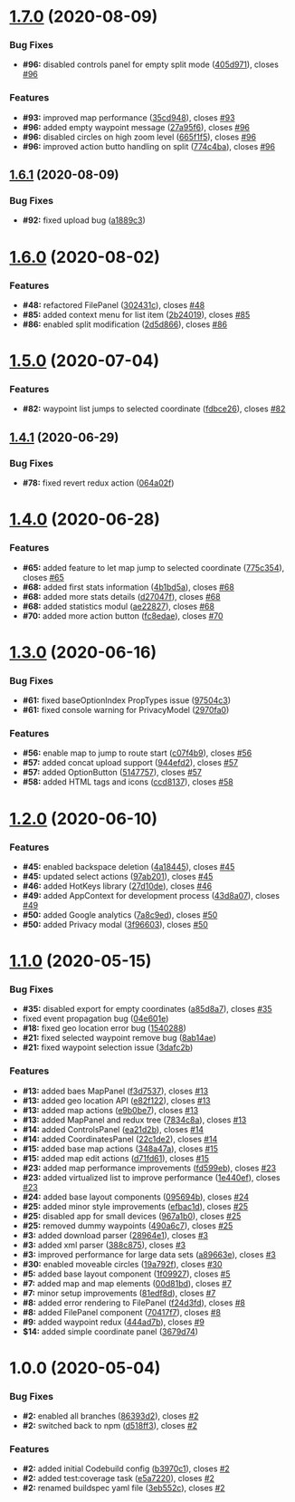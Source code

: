 # [1.7.0](https://github.com/gasserandreas/trail.me/compare/v1.6.1...v1.7.0) (2020-08-09)


### Bug Fixes

* **#96:** disabled controls panel for empty split mode ([405d971](https://github.com/gasserandreas/trail.me/commit/405d97147b9b421fc1384397e65a3d39302923ab)), closes [#96](https://github.com/gasserandreas/trail.me/issues/96)


### Features

* **#93:** improved map performance ([35cd948](https://github.com/gasserandreas/trail.me/commit/35cd948786eef02a4963447fa29e8098a0d0356f)), closes [#93](https://github.com/gasserandreas/trail.me/issues/93)
* **#96:** added empty waypoint message ([27a95f6](https://github.com/gasserandreas/trail.me/commit/27a95f6771a9e633b81e10a17bac2318e6136b9c)), closes [#96](https://github.com/gasserandreas/trail.me/issues/96)
* **#96:** disabled circles on high zoom level ([665f1f5](https://github.com/gasserandreas/trail.me/commit/665f1f5793068596423ededc6d3098eb6e58b4f9)), closes [#96](https://github.com/gasserandreas/trail.me/issues/96)
* **#96:** improved action butto handling on split ([774c4ba](https://github.com/gasserandreas/trail.me/commit/774c4bae6b9ba3baf4ae0b283908ea138b39c8d4)), closes [#96](https://github.com/gasserandreas/trail.me/issues/96)

## [1.6.1](https://github.com/gasserandreas/trail.me/compare/v1.6.0...v1.6.1) (2020-08-09)


### Bug Fixes

* **#92:** fixed upload bug ([a1889c3](https://github.com/gasserandreas/trail.me/commit/a1889c329704604056123a6099c1d4224b29f076))

# [1.6.0](https://github.com/gasserandreas/trail.me/compare/v1.5.0...v1.6.0) (2020-08-02)


### Features

* **#48:** refactored FilePanel ([302431c](https://github.com/gasserandreas/trail.me/commit/302431c14ae83f17bcc70317591202916df7a593)), closes [#48](https://github.com/gasserandreas/trail.me/issues/48)
* **#85:** added context menu for list item ([2b24019](https://github.com/gasserandreas/trail.me/commit/2b24019a110dc04599ac5fe9de52ad0da4d62883)), closes [#85](https://github.com/gasserandreas/trail.me/issues/85)
* **#86:** enabled split modification ([2d5d866](https://github.com/gasserandreas/trail.me/commit/2d5d8665b421832bf97366d4ca5724fd78bc520a)), closes [#86](https://github.com/gasserandreas/trail.me/issues/86)

# [1.5.0](https://github.com/gasserandreas/trail.me/compare/v1.4.1...v1.5.0) (2020-07-04)


### Features

* **#82:** waypoint list jumps to selected coordinate ([fdbce26](https://github.com/gasserandreas/trail.me/commit/fdbce26012b4ab461b8a0c5b4993fbe4fcfd0bbe)), closes [#82](https://github.com/gasserandreas/trail.me/issues/82)

## [1.4.1](https://github.com/gasserandreas/trail.me/compare/v1.4.0...v1.4.1) (2020-06-29)


### Bug Fixes

* **#78:** fixed revert redux action ([064a02f](https://github.com/gasserandreas/trail.me/commit/064a02f2efb32ed9c4ed8a4ee5f55e6aea112217))

# [1.4.0](https://github.com/gasserandreas/trail.me/compare/v1.3.0...v1.4.0) (2020-06-28)


### Features

* **#65:** added feature to let map jump to selected coordinate ([775c354](https://github.com/gasserandreas/trail.me/commit/775c35476ca5872f8e5c6f036c81a5e20cf1f123)), closes [#65](https://github.com/gasserandreas/trail.me/issues/65)
* **#68:** added first stats information ([4b1bd5a](https://github.com/gasserandreas/trail.me/commit/4b1bd5a56ddb9cd9fd1055708d0231a6d347d3ea)), closes [#68](https://github.com/gasserandreas/trail.me/issues/68)
* **#68:** added more stats details ([d27047f](https://github.com/gasserandreas/trail.me/commit/d27047fdaf998967cc9c90c34a9c50ced23497f5)), closes [#68](https://github.com/gasserandreas/trail.me/issues/68)
* **#68:** added statistics modul ([ae22827](https://github.com/gasserandreas/trail.me/commit/ae22827b2cb7ea5f3774d1c1fdc94b934f0cd082)), closes [#68](https://github.com/gasserandreas/trail.me/issues/68)
* **#70:** added more action button ([fc8edae](https://github.com/gasserandreas/trail.me/commit/fc8edae21fc6706c00ff744784788f4cecfd1909)), closes [#70](https://github.com/gasserandreas/trail.me/issues/70)

# [1.3.0](https://github.com/gasserandreas/trail.me/compare/v1.2.0...v1.3.0) (2020-06-16)


### Bug Fixes

* **#61:** fixed baseOptionIndex PropTypes issue ([97504c3](https://github.com/gasserandreas/trail.me/commit/97504c3375a1bf086bc1e087ded8afa3f0a5ed64))
* **#61:** fixed console warning for PrivacyModel ([2970fa0](https://github.com/gasserandreas/trail.me/commit/2970fa0a8d8c2b104c513c630070cc03d401ac85))


### Features

* **#56:** enable map to jump to route start ([c07f4b9](https://github.com/gasserandreas/trail.me/commit/c07f4b9ed4d265b5f9d4bb808615d3e0dbc2f20d)), closes [#56](https://github.com/gasserandreas/trail.me/issues/56)
* **#57:** added concat upload support ([944efd2](https://github.com/gasserandreas/trail.me/commit/944efd2aede67da104f75c41ae6daee1cbfdf793)), closes [#57](https://github.com/gasserandreas/trail.me/issues/57)
* **#57:** added OptionButton ([5147757](https://github.com/gasserandreas/trail.me/commit/5147757864c628fa80e91ecdff718f6a5e8ef975)), closes [#57](https://github.com/gasserandreas/trail.me/issues/57)
* **#58:** added HTML tags and icons ([ccd8137](https://github.com/gasserandreas/trail.me/commit/ccd813784cd76d3244cc86570a4dcd51a604b20a)), closes [#58](https://github.com/gasserandreas/trail.me/issues/58)

# [1.2.0](https://github.com/gasserandreas/trail.me/compare/v1.1.0...v1.2.0) (2020-06-10)


### Features

* **#45:** enabled backspace deletion ([4a18445](https://github.com/gasserandreas/trail.me/commit/4a18445597707615bea6c3d0a388478c876aae43)), closes [#45](https://github.com/gasserandreas/trail.me/issues/45)
* **#45:** updated select actions ([97ab201](https://github.com/gasserandreas/trail.me/commit/97ab2016ac66612a535714d839fe28ac70e6bcaf)), closes [#45](https://github.com/gasserandreas/trail.me/issues/45)
* **#46:** added HotKeys library ([27d10de](https://github.com/gasserandreas/trail.me/commit/27d10de13aca2fc534c1dde0cf6dafd90fd0ae77)), closes [#46](https://github.com/gasserandreas/trail.me/issues/46)
* **#49:** added AppContext for development process ([43d8a07](https://github.com/gasserandreas/trail.me/commit/43d8a07f076e0ab08de39ddc991665e2fab710c8)), closes [#49](https://github.com/gasserandreas/trail.me/issues/49)
* **#50:** added Google analytics ([7a8c9ed](https://github.com/gasserandreas/trail.me/commit/7a8c9ed09de34d1bcadf439764adab5be3a9fbdb)), closes [#50](https://github.com/gasserandreas/trail.me/issues/50)
* **#50:** added Privacy modal ([3f96603](https://github.com/gasserandreas/trail.me/commit/3f966033f28fdd8814a98e414f12c80798bd19a1)), closes [#50](https://github.com/gasserandreas/trail.me/issues/50)

# [1.1.0](https://github.com/gasserandreas/trail.me/compare/v1.0.0...v1.1.0) (2020-05-15)


### Bug Fixes

* **#35:** disabled export for empty coordinates ([a85d8a7](https://github.com/gasserandreas/trail.me/commit/a85d8a7e9fcc1ffe979323adba7e75674e393459)), closes [#35](https://github.com/gasserandreas/trail.me/issues/35)
* fixed event propagation bug ([04e601e](https://github.com/gasserandreas/trail.me/commit/04e601e00bfe728bdedbbd1a2b746ac03bc36856))
* **#18:** fixed geo location error bug ([1540288](https://github.com/gasserandreas/trail.me/commit/154028856f0f08f10b82244ef3dbe2aa799cb7a7))
* **#21:** fixed selected waypoint remove bug ([8ab14ae](https://github.com/gasserandreas/trail.me/commit/8ab14ae04b41448654e877229705ec8d440e6685))
* **#21:** fixed waypoint selection issue ([3dafc2b](https://github.com/gasserandreas/trail.me/commit/3dafc2becf1ff717549ca66a2b83480e983a675d))


### Features

* **#13:** added baes MapPanel ([f3d7537](https://github.com/gasserandreas/trail.me/commit/f3d753773bffb9b86f85add408f329bf345b887f)), closes [#13](https://github.com/gasserandreas/trail.me/issues/13)
* **#13:** added geo location API ([e82f122](https://github.com/gasserandreas/trail.me/commit/e82f12282cf034150b1e6bbff740c24be8610ca9)), closes [#13](https://github.com/gasserandreas/trail.me/issues/13)
* **#13:** added map actions ([e9b0be7](https://github.com/gasserandreas/trail.me/commit/e9b0be7832b019a31bf21f2634999c0d0306fc1d)), closes [#13](https://github.com/gasserandreas/trail.me/issues/13)
* **#13:** added MapPanel and redux tree ([7834c8a](https://github.com/gasserandreas/trail.me/commit/7834c8a42e2626e4b9e3c7808742e0a42f8cfb73)), closes [#13](https://github.com/gasserandreas/trail.me/issues/13)
* **#14:** added ControlsPanel ([ea21d2b](https://github.com/gasserandreas/trail.me/commit/ea21d2bc3302c57ac1c7aeae6b832a744f3f212b)), closes [#14](https://github.com/gasserandreas/trail.me/issues/14)
* **#14:** added CoordinatesPanel ([22c1de2](https://github.com/gasserandreas/trail.me/commit/22c1de2302661a053be7f6445e132f4413a821d9)), closes [#14](https://github.com/gasserandreas/trail.me/issues/14)
* **#15:** added base map actions ([348a47a](https://github.com/gasserandreas/trail.me/commit/348a47a9d1566f139df9c6a0c123b648d9d13cfd)), closes [#15](https://github.com/gasserandreas/trail.me/issues/15)
* **#15:** added map edit actions ([d71fd61](https://github.com/gasserandreas/trail.me/commit/d71fd613b5c03b85c29f34e5aa1434a79854f2c4)), closes [#15](https://github.com/gasserandreas/trail.me/issues/15)
* **#23:** added map performance improvements ([fd599eb](https://github.com/gasserandreas/trail.me/commit/fd599eba46954422bde9f761f8760a4d69bb85fb)), closes [#23](https://github.com/gasserandreas/trail.me/issues/23)
* **#23:** added virtualized list to improve performance ([1e440ef](https://github.com/gasserandreas/trail.me/commit/1e440ef5567b4c082c93ce701b31bc6f846affd7)), closes [#23](https://github.com/gasserandreas/trail.me/issues/23)
* **#24:** added  base layout components ([095694b](https://github.com/gasserandreas/trail.me/commit/095694bc8be52e3ada576e18849ac01794833d80)), closes [#24](https://github.com/gasserandreas/trail.me/issues/24)
* **#25:** added minor style improvements ([efbac1d](https://github.com/gasserandreas/trail.me/commit/efbac1d8e729c32a917e57077f7587388c6e4429)), closes [#25](https://github.com/gasserandreas/trail.me/issues/25)
* **#25:** disabled app for small devices ([967a1b0](https://github.com/gasserandreas/trail.me/commit/967a1b018c3d1a55757864e8cf3a5d1297039e4c)), closes [#25](https://github.com/gasserandreas/trail.me/issues/25)
* **#25:** removed dummy waypoints ([490a6c7](https://github.com/gasserandreas/trail.me/commit/490a6c74420405abe49cecafcd122a9782acebea)), closes [#25](https://github.com/gasserandreas/trail.me/issues/25)
* **#3:** added download parser ([28964e1](https://github.com/gasserandreas/trail.me/commit/28964e1d93106ef289e07e71227cdc70bf2a2b9e)), closes [#3](https://github.com/gasserandreas/trail.me/issues/3)
* **#3:** added xml parser ([388c875](https://github.com/gasserandreas/trail.me/commit/388c875051fa9ffe5104e4ce9bf1d068fee99a0d)), closes [#3](https://github.com/gasserandreas/trail.me/issues/3)
* **#3:** improved performance for large data sets ([a89663e](https://github.com/gasserandreas/trail.me/commit/a89663e4ea9c2f8defcbc94da375c4a49125029a)), closes [#3](https://github.com/gasserandreas/trail.me/issues/3)
* **#30:** enabled moveable circles ([19a792f](https://github.com/gasserandreas/trail.me/commit/19a792ff866156e283f44f225bd0ed943538474f)), closes [#30](https://github.com/gasserandreas/trail.me/issues/30)
* **#5:** added base layout component ([1f09927](https://github.com/gasserandreas/trail.me/commit/1f099272a6b9a396ab5512decc15eaa09572e245)), closes [#5](https://github.com/gasserandreas/trail.me/issues/5)
* **#7:** added map and map elements ([00d81bd](https://github.com/gasserandreas/trail.me/commit/00d81bd9eea74a3ca2ff9952f9f3606689dbcd15)), closes [#7](https://github.com/gasserandreas/trail.me/issues/7)
* **#7:** minor setup improvements ([81edf8d](https://github.com/gasserandreas/trail.me/commit/81edf8db0033264f22f62b108bc128c57a97f16b)), closes [#7](https://github.com/gasserandreas/trail.me/issues/7)
* **#8:** added error rendering to FilePanel ([f24d3fd](https://github.com/gasserandreas/trail.me/commit/f24d3fd5dfcae851d7a6b873b59383ea4327cd7a)), closes [#8](https://github.com/gasserandreas/trail.me/issues/8)
* **#8:** added FilePanel component ([70417f7](https://github.com/gasserandreas/trail.me/commit/70417f7763c4b41c7f00306a279288f1852d4bf9)), closes [#8](https://github.com/gasserandreas/trail.me/issues/8)
* **#9:** added waypoint redux ([444ad7b](https://github.com/gasserandreas/trail.me/commit/444ad7b9e1bdeccde1026d4695a25a6dc3460a99)), closes [#9](https://github.com/gasserandreas/trail.me/issues/9)
* **$14:** added simple coordinate panel ([3679d74](https://github.com/gasserandreas/trail.me/commit/3679d74b1844340a8d9cf6e6c7ba22bab4619194))

# 1.0.0 (2020-05-04)


### Bug Fixes

* **#2:** enabled all branches ([86393d2](https://github.com/gasserandreas/trail.me/commit/86393d2d418432d1ee269079507daf0113b41c13)), closes [#2](https://github.com/gasserandreas/trail.me/issues/2)
* **#2:** switched back to npm ([d518ff3](https://github.com/gasserandreas/trail.me/commit/d518ff335fb60de1c622f6b88a877c3cdc49dab7)), closes [#2](https://github.com/gasserandreas/trail.me/issues/2)


### Features

* **#2:** added initial Codebuild config ([b3970c1](https://github.com/gasserandreas/trail.me/commit/b3970c14450eb65dbc6c5c75c3af1b10388596f0)), closes [#2](https://github.com/gasserandreas/trail.me/issues/2)
* **#2:** added test:coverage task ([e5a7220](https://github.com/gasserandreas/trail.me/commit/e5a7220ce1e3b0a23be4f36a06a80033c8d260be)), closes [#2](https://github.com/gasserandreas/trail.me/issues/2)
* **#2:** renamed buildspec yaml file ([3eb552c](https://github.com/gasserandreas/trail.me/commit/3eb552c7ac74d693e1bd90390a13ba66065bf7fb)), closes [#2](https://github.com/gasserandreas/trail.me/issues/2)
